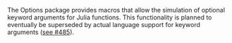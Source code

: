 The Options package provides macros that allow the simulation of optional
keyword arguments for Julia functions. This functionality is planned to
eventually be superseded by actual language support for keyword arguments ([see
\#485](https://github.com/JuliaLang/julia/issues/485)).
